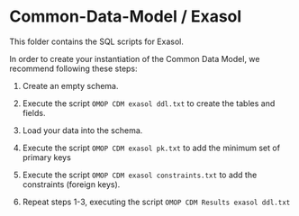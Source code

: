 Common-Data-Model / Exasol
=================

This folder contains the SQL scripts for Exasol. 

In order to create your instantiation of the Common Data Model, we recommend following these steps:

1. Create an empty schema.

2. Execute the script `OMOP CDM exasol ddl.txt` to create the tables and fields.

3. Load your data into the schema.

4. Execute the script `OMOP CDM exasol pk.txt` to add the minimum set of primary keys

5. Execute the script `OMOP CDM exasol constraints.txt` to add the constraints (foreign keys).

6. Repeat steps 1-3, executing the script `OMOP CDM Results exasol ddl.txt`
